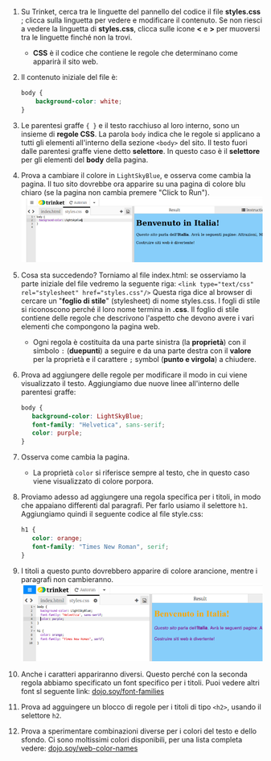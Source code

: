 1. Su Trinket, cerca tra le linguette del pannello del codice il file **styles.css** ; clicca sulla linguetta per vedere e modificare il contenuto. Se non riesci a vedere la linguetta di **styles.css**, clicca sulle icone **&lt;** e **&gt;** per muoversi tra le linguette finché non la trovi.

   * **CSS** è il codice che contiene le regole che determinano come apparirà il sito web.

2. Il contenuto iniziale del file è:

   ```css
   body {
       background-color: white;
   }
   ```

3. Le parentesi graffe `{ }` e il testo racchiuso al loro interno, sono un insieme di **regole CSS**. La parola `body` indica che le regole si applicano a tutti gli elementi all'interno della sezione  `<body>` del sito. Il testo fuori dalle parentesi graffe viene detto **selettore**. In questo caso è il **selettore** per gli elementi del **body** della pagina.

4. Prova a cambiare il colore in `LightSkyBlue`, e osserva come cambia la pagina. Il tuo sito dovrebbe ora apparire su una pagina di colore blu chiaro \(se la pagina non cambia premere "Click to Run"\).![](assets/egFirstCSSbluebg.png)
5. Cosa sta succedendo? Torniamo al file index.html: se osserviamo la parte iniziale del file vedremo la seguente riga:
   `<link type="text/css" rel="stylesheet" href="styles.css"/>` Questa riga dice al browser di cercare un "**foglio di stile**" \(stylesheet\) di nome styles.css. I fogli di stile si riconoscono perché il loro nome termina in **.css**. Il foglio di stile contiene delle regole che descrivono l'aspetto che devono avere i vari elementi che compongono la pagina web.
   * Ogni regola è costituita da una parte sinistra \(la **proprietà**\) con il simbolo `:` \(**duepunti**\) a seguire e da una parte destra con il **valore** per la proprietà e il carattere `;` symbol \(**punto e virgola**\) a chiudere.
6. Prova ad aggiungere delle regole per modificare il modo in cui viene visualizzato il testo. Aggiungiamo due nuove linee all'interno delle parentesi graffe:
   ```css
   body {
      background-color: LightSkyBlue;
      font-family: "Helvetica", sans-serif;
      color: purple;
   }
   ```
7. Osserva come cambia la pagina. 
   * La proprietà `color` si riferisce sempre al testo, che in questo caso viene visualizzato di colore porpora.
8. Proviamo adesso ad aggiungere una regola specifica per i titoli, in modo che appaiano differenti dal paragrafi. Per farlo usiamo il selettore `h1`. Aggiungiamo quindi il seguente codice al file style.css:
   ```css
   h1 {
      color: orange;
      font-family: "Times New Roman", serif;
   }
   ```
9. I titoli a questo punto dovrebbero apparire di colore arancione, mentre i paragrafi non cambieranno. ![](assets/egCssColorsFonts.png)
10. Anche i caratteri appariranno diversi. Questo perché con la seconda regola abbiamo specificato un font specifico per i titoli. Puoi vedere altri font sl seguente link: [dojo.soy/font-families](http://dojo.soy/web-font-families)
11. Prova ad agguingere un blocco di regole per i titoli di tipo `<h2>`, usando il selettore `h2`.   
12. Prova a sperimentare combinazioni diverse per i colori del testo e dello sfondo. Ci sono moltissimi colori disponibili, per una lista completa vedere: [dojo.soy/web-color-names](http://dojo.soy/web-color-names)








